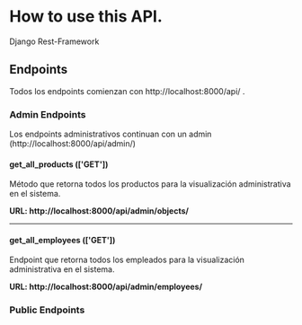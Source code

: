 # How to use this API.
Django Rest-Framework

## Endpoints
Todos los endpoints comienzan con http://localhost:8000/api/ .

### Admin Endpoints
Los endpoints administrativos continuan con un admin (http://localhost:8000/api/admin/)

#### get_all_products (['GET'])
Método que retorna todos los productos para la visualización administrativa en el sistema.

<strong>URL: http://localhost:8000/api/admin/objects/</strong>

<hr/>

#### get_all_employees (['GET'])
Endpoint que retorna todos los empleados para la visualización administrativa en el sistema.

<strong>URL: http://localhost:8000/api/admin/employees/</strong>

### Public Endpoints